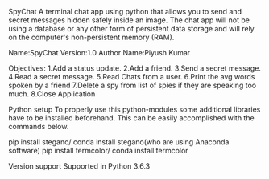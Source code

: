 SpyChat
A terminal chat app using python that allows you to send and secret messages hidden safely inside an image. The chat app will not be using a database or any other form of persistent data storage and will rely on the computer's non-persistent memory (RAM).

Name:SpyChat
Version:1.0
Author Name:Piyush Kumar

Objectives:
1.Add a status update.
2.Add a friend.
3.Send a secret message.
4.Read a secret message.
5.Read Chats from a user.
6.Print the avg words spoken by a friend
7.Delete a spy from list of spies if they are speaking too much.
8.Close Application

Python setup
To properly use this python-modules some additional libraries have to be installed beforehand. This can be easily accomplished with the commands below.

pip install stegano/ conda install stegano(who are using Anaconda software)
pip install termcolor/ conda install termcolor

Version support
Supported in Python 3.6.3
